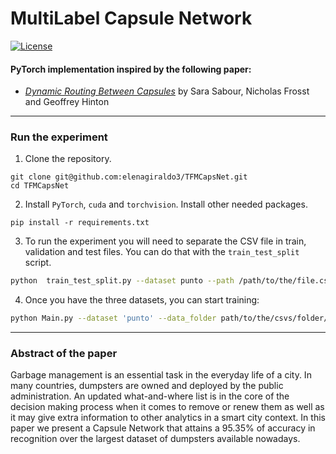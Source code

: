 # MultiLabel Capsule Network #
[![License](https://img.shields.io/github/license/mashape/apistatus.svg?maxAge=2592000)](LICENSE)

#### PyTorch implementation inspired by the following paper:
* [_Dynamic Routing Between Capsules_](https://arxiv.org/abs/1710.09829) by Sara Sabour, Nicholas Frosst and Geoffrey Hinton

-----

### Run the experiment
1. Clone the repository.
```
git clone git@github.com:elenagiraldo3/TFMCapsNet.git
cd TFMCapsNet
```
2. Install ``PyTorch``, ``cuda`` and ``torchvision``. Install other needed packages.
```shell
pip install -r requirements.txt
```

3. To run the experiment you will need to separate the CSV file in train, validation and test files. You can do that with 
the ``train_test_split`` script.
```sh
python  train_test_split.py --dataset punto --path /path/to/the/file.csv --testSize 0.2 --validationSize 0.2 
```

4. Once you have the three datasets, you can start training:
```sh
python Main.py --dataset 'punto' --data_folder path/to/the/csvs/folder/ --epochs 50 --batch_size 128 
```
______

### Abstract of the paper

Garbage management is an essential task in the everyday life of a city. In many countries, dumpsters are owned and deployed by the public administration. An updated what-and-where list is in the core of the decision making process when it comes to remove or renew them as well as it may give extra information to other analytics in a smart city context. In this paper we present a Capsule Network that attains a 95.35% of accuracy in recognition over the largest dataset of dumpsters available nowadays.
